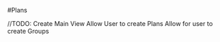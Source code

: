 #Plans


//TODO:
  Create Main View
  Allow User to create Plans
  Allow for user to create Groups
  
